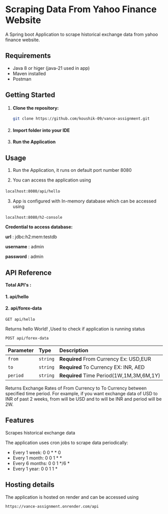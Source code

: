 # Scraping Data From Yahoo Finance Website

A Spring boot Application to scrape historical exchange data from yahoo finance website.

## Requirements
- Java 8 or higer (java-21 used in app)
- Maven installed
- Postman

## Getting Started


1. #### Clone the repository:

   ```bash
   git clone https://github.com/koushik-09/vance-assignment.git
   ```
2. #### Import folder into your IDE
3. #### Run the Application

## Usage
1. Run the Application, it runs on default port number 8080

2. You can access the application using
####
  ```bash
localhost:8080/api/hello
```
3. App is configured with In-memory database which can be accessed using
####
```
localhost:8080/h2-console
```
**Credential to access database:**

**url** : jdbc:h2:mem:testdb

**username** : admin

**password** : admin










## API Reference

**Total API's :**

#### 1. api/hello
#### 2. api/forex-data
####

```
GET api/hello
```
Returns hello World! ,Used to check if application is running status

```
POST api/forex-data
```

| Parameter | Type     | Description                       |
| :-------- | :------- | :-------------------------------- |
| `from`      | `string` | **Required** From Currency Ex: USD,EUR |
| `to`|`string`|**Required** To Currency EX: INR, AED|
|`period`|`string`|**Required** Time Period(1W,1M,3M,6M,1Y)|

Returns Exchange Rates of From Currency to To Currency between specified time period.
For example, if you want exchange data of USD to INR of past 2 weeks, from will be USD and to will be INR and period will be 2W.

## Features
Scrapes historical exchange data

The application uses cron jobs to scrape data periodically:

- Every 1 week: 0 0 * * 0
- Every 1 month: 0 0 1 * *
- Every 6 months: 0 0 1 */6 *
- Every 1 year: 0 0 1 1 *

## Hosting details

The application is hosted on render and can be accessed using
```
https://vance-assignment.onrender.com/api
```

